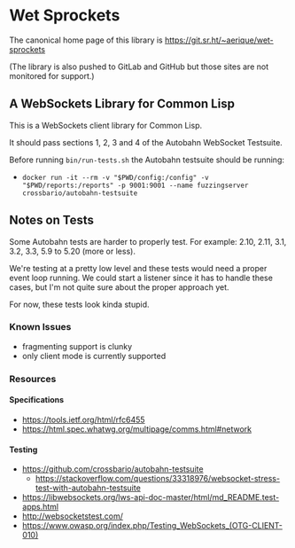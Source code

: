 # Wet Sprockets

The canonical home page of this library is
https://git.sr.ht/~aerique/wet-sprockets

(The library is also pushed to GitLab and GitHub but those sites are not
monitored for support.)

## A WebSockets Library for Common Lisp

This is a WebSockets client library for Common Lisp.

It should pass sections 1, 2, 3 and 4 of the Autobahn WebSocket Testsuite.

Before running `bin/run-tests.sh` the Autobahn testsuite should be running:

- `docker run -it --rm -v "$PWD/config:/config" -v "$PWD/reports:/reports" -p 9001:9001 --name fuzzingserver crossbario/autobahn-testsuite`

## Notes on Tests

Some Autobahn tests are harder to properly test.  For example: 2.10,
2.11, 3.1, 3.2, 3.3, 5.9 to 5.20 (more or less).

We're testing at a pretty low level and these tests would need a proper
event loop running.  We could start a listener since it has to handle
these cases, but I'm not quite sure about the proper approach yet.

For now, these tests look kinda stupid.

### Known Issues

- fragmenting support is clunky
- only client mode is currently supported

### Resources

#### Specifications

- https://tools.ietf.org/html/rfc6455
- https://html.spec.whatwg.org/multipage/comms.html#network

#### Testing

- https://github.com/crossbario/autobahn-testsuite
    - https://stackoverflow.com/questions/33318976/websocket-stress-test-with-autobahn-testsuite
- https://libwebsockets.org/lws-api-doc-master/html/md_README.test-apps.html
- http://websocketstest.com/
- https://www.owasp.org/index.php/Testing_WebSockets_(OTG-CLIENT-010)
